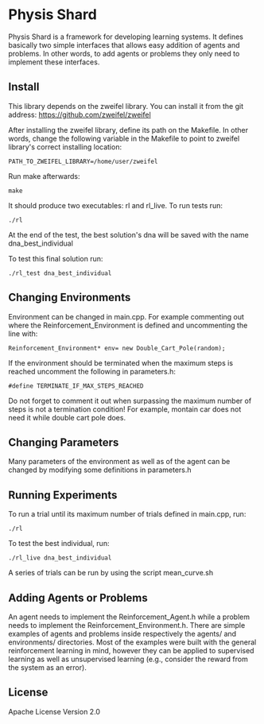 # Physis Shard

Physis Shard is a framework for developing learning systems.
It defines basically two simple interfaces that allows easy addition of agents and problems.
In other words, to add agents or problems they only need to implement these interfaces.

## Install 

This library depends on the zweifel library.
You can install it from the git address:
https://github.com/zweifel/zweifel

After installing the zweifel library, define its path on the Makefile.
In other words, change the following variable in the Makefile to point to zweifel library's correct installing location:
```
PATH_TO_ZWEIFEL_LIBRARY=/home/user/zweifel
```

Run make afterwards:
```
make
```

It should produce two executables: rl and rl_live.
To run tests run:
```
./rl
```

At the end of the test, the best solution's dna will be saved with the name dna_best_individual

To test this final solution run:
```
./rl_test dna_best_individual
```

## Changing Environments 

Environment can be changed in main.cpp.
For example commenting out where the Reinforcement_Environment is defined and
uncommenting the line with:
```
Reinforcement_Environment* env= new Double_Cart_Pole(random);
```

If the environment should be terminated when the maximum steps is reached
uncomment the following in parameters.h:
```
#define TERMINATE_IF_MAX_STEPS_REACHED		
```
Do not forget to comment it out when surpassing the maximum number of steps is
not a termination condition! For example, montain car does not need it while
double cart pole does.

## Changing Parameters

Many parameters of the environment as well as of the agent can be changed by modifying some definitions
in parameters.h

## Running Experiments 

To run a trial until its maximum number of trials defined in main.cpp, run: 
```
./rl
```

To test the best individual, run:
```
./rl_live dna_best_individual
```

A series of trials can be run by using the script mean_curve.sh

## Adding Agents or Problems

An agent needs to implement the Reinforcement_Agent.h while a problem needs to implement the Reinforcement_Environment.h.
There are simple examples of agents and problems inside respectively the agents/ and environments/ directories.
Most of the examples were built with the general reinforcement learning in mind, however they can be applied to supervised learning as well as unsupervised learning (e.g., consider the reward from the system as an error).

## License

Apache License Version 2.0
